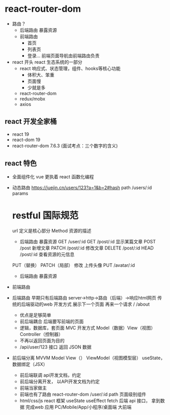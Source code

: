 # react-router-dom

- 路由？
  - 后端路由
    暴露资源
  - 前端路由
    - 首页
    - 列表页
    - 登录...
    前端页面导航由前端路由负责 
- react 开头
  react 生态系统的一部分
  - react
    响应式、状态管理，组件、hooks等核心功能
    - 体积大、笨重
    - 页面慢
    - 少就是多
  - react-router-dom
  - redux/mobx
  - axios
## react 开发全家桶
- react 19
- react-dom 19
- react-router-dom 7.6.3 (面试考点：三个数字的含义)
## react 特色
- 全面组件化
  vue 更执着
  react 函数化编程

- 动态路由
  https://juejin.cn/users/123?a=1&b=2#hash
  path /users/:id params 
  # restful 国际规范
  url 定义是核心部分
  Method 资源的描述
  - 后端路由 暴露资源
  GET  /user/:id
  GET /post/:id 显示某篇文章
  POST /post 新增文章
  PATCH /post/:id 修改文章
  DELETE /post/:id
  HEAD /post/:id  查看资源的元信息

  PUT（替换） PATCH（局部）  修改
  上传头像 PUT /avatar/:id
  - 后端路由 暴露资源

- 前端路由

- 后端路由
  早期只有后端路由
  server->http->路由（后端）->响应html网页  传统的后端驱动的web 开发方式
  展示下一个页面 再来一个请求 
  /
  /about
  - 优点是足够简单
  - 前后端耦合 后端要写前端的页面
  - 逻辑，数据库，套页面 MVC 开发方式 Model（数据）View（视图） Controller（控制器）
  - 不再以返回页面为目的 
  - /api/user/123 接口 返回 JSON 数据

- 前后端分离 MVVM Model View（） ViewModel（视图模型层） useState，数据绑定（JSX）
  - 前后端联调 api开发文档，约定
  - 前后端分离开发， 以API开发文档为约定
  - 前端当家做主
  - 前端也有了路由 react-router-dom
    /user/:id path 页面级别组件
  - html/css/js react 框架
    useState
    useEffect
      fetch 后端 api 接口， 拿到数据
      完成web 应用
      PC/Mobile/App/小程序/桌面端 大前端